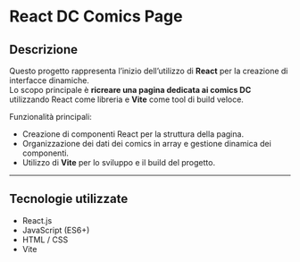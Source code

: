 # React DC Comics Page

## Descrizione
Questo progetto rappresenta l’inizio dell’utilizzo di **React** per la creazione di interfacce dinamiche.  
Lo scopo principale è **ricreare una pagina dedicata ai comics DC** utilizzando React come libreria e **Vite** come tool di build veloce.

Funzionalità principali:
- Creazione di componenti React per la struttura della pagina.
- Organizzazione dei dati dei comics in array e gestione dinamica dei componenti.
- Utilizzo di **Vite** per lo sviluppo e il build del progetto.

---

## Tecnologie utilizzate
- React.js
- JavaScript (ES6+)
- HTML / CSS
- Vite
